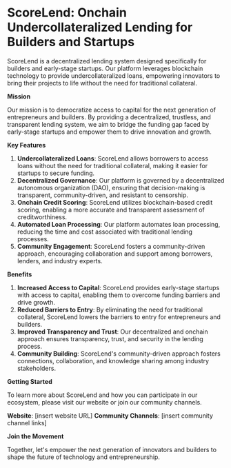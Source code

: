# ScoreLend: Onchain Undercollateralized Lending for Builders and Startups

ScoreLend is a decentralized lending system designed specifically for builders and early-stage startups. Our platform leverages blockchain technology to provide undercollateralized loans, empowering innovators to bring their projects to life without the need for traditional collateral.

**Mission**

Our mission is to democratize access to capital for the next generation of entrepreneurs and builders. By providing a decentralized, trustless, and transparent lending system, we aim to bridge the funding gap faced by early-stage startups and empower them to drive innovation and growth.

**Key Features**

1. **Undercollateralized Loans**: ScoreLend allows borrowers to access loans without the need for traditional collateral, making it easier for startups to secure funding.
2. **Decentralized Governance**: Our platform is governed by a decentralized autonomous organization (DAO), ensuring that decision-making is transparent, community-driven, and resistant to censorship.
3. **Onchain Credit Scoring**: ScoreLend utilizes blockchain-based credit scoring, enabling a more accurate and transparent assessment of creditworthiness.
4. **Automated Loan Processing**: Our platform automates loan processing, reducing the time and cost associated with traditional lending processes.
5. **Community Engagement**: ScoreLend fosters a community-driven approach, encouraging collaboration and support among borrowers, lenders, and industry experts.

**Benefits**

1. **Increased Access to Capital**: ScoreLend provides early-stage startups with access to capital, enabling them to overcome funding barriers and drive growth.
2. **Reduced Barriers to Entry**: By eliminating the need for traditional collateral, ScoreLend lowers the barriers to entry for entrepreneurs and builders.
3. **Improved Transparency and Trust**: Our decentralized and onchain approach ensures transparency, trust, and security in the lending process.
4. **Community Building**: ScoreLend's community-driven approach fosters connections, collaboration, and knowledge sharing among industry stakeholders.

**Getting Started**

To learn more about ScoreLend and how you can participate in our ecosystem, please visit our website or join our community channels.

**Website**: [insert website URL]
**Community Channels**: [insert community channel links]

**Join the Movement**

Together, let's empower the next generation of innovators and builders to shape the future of technology and entrepreneurship.
